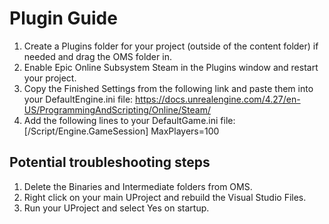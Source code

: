 # Plugin Guide

1. Create a Plugins folder for your project (outside of the content folder) if needed and drag the OMS folder in.
2. Enable Epic Online Subsystem Steam in the Plugins window and restart your project.
3. Copy the Finished Settings from the following link and paste them into your DefaultEngine.ini file: https://docs.unrealengine.com/4.27/en-US/ProgrammingAndScripting/Online/Steam/
4. Add the following lines to your DefaultGame.ini file:
   [/Script/Engine.GameSession]
   MaxPlayers=100

## Potential troubleshooting steps
1. Delete the Binaries and Intermediate folders from OMS.
2. Right click on your main UProject and rebuild the Visual Studio Files.
3. Run your UProject and select Yes on startup.
